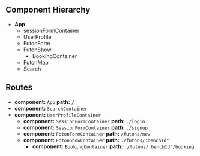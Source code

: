 ## Component Hierarchy

* **App**
  * sessionFormContainer  
  * UserProfile
  * FutonForm
  * FutonShow
    * BookingContainer
  * FutonMap
  * Search





## Routes

* **component:** `App` **path:** `/`
* **component:** `SearchContainer` 
* **component:** `UserProfileContainer`
  * **component:** `SessionFormContainer` **path:** `./login`
  * **component:** `SessionFormContainer` **path:** `./signup`
  * **component:** `FotonFormContainer` **path:** `/futons/new`
  * **component:** `FotonShowContainer` **path:** `./futons/:benchId"`
    * **component:** `BookingContainer` **path:** `./futons/:benchId"/booking`
